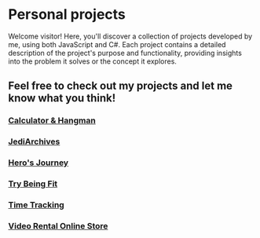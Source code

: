 # Personal projects
Welcome visitor!
Here, you'll discover a collection of projects developed by me, using both JavaScript and C#.
Each project contains a detailed description of the project's purpose and functionality,
providing insights into the problem it solves or the concept it explores.
## Feel free to check out my projects and let me know what you think!

### [Calculator & Hangman](https://github.com/ppsasho/SEDC-JS/tree/main/homeWork/winter%20homework)
### [JediArchives](https://github.com/ppsasho/SEDC-Advanced-JS/tree/main/homeWork/class%2005)
### [Hero's Journey](https://github.com/ppsasho/Csharp/tree/main/homeWork/class%2010/Hero's%20Journey)
### [Try Being Fit](https://github.com/ppsasho/Advanced-Csharp/tree/main/homeWork/TryBeingFitApp)
### [Time Tracking](https://github.com/ppsasho/Advanced-Csharp/tree/main/homeWork/Time%20Tracking%20App)
### [Video Rental Online Store](https://github.com/ppsasho/ASP.NET-MVC/tree/main/homework/Video%20Rental%20Online%20Store/Video%20Rental)
